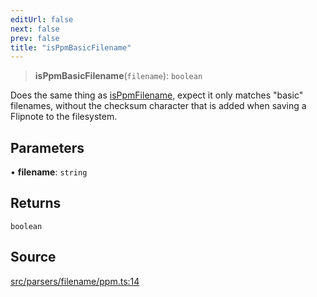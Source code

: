 ```yaml
---
editUrl: false
next: false
prev: false
title: "isPpmBasicFilename"
---
```


> **isPpmBasicFilename**(`filename`): `boolean`

Does the same thing as [isPpmFilename](../../../../../../../../../api/namespaces/filename/functions/isppmfilename), expect it only matches "basic" filenames, without the checksum character that is added when saving a Flipnote to the filesystem.

## Parameters

• **filename**: `string`

## Returns

`boolean`

## Source

[src/parsers/filename/ppm.ts:14](https://github.com/jaames/flipnote.js/blob/afe27e228e29d19d2dff33dfb324ba35dc913507/src/parsers/filename/ppm.ts#L14)
